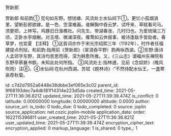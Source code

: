 贺新郎

贺新郎
和前韵①
觅句如东野。想钱塘、风流处士水仙祠下①。更忆小孤烟浪里，望断彭郎欲嫁。是一色、空濛难画。谁解胸中吞云梦，试呼来、草赋看司马。须更把，上林写。鸡豚旧日渔樵社。问先生、带湖春涨，几时归也。为爱琉璃三万顷，正卧水亭烟榭。对玉塔、微澜深夜。雁鹜如云休报事，被诗逢敌手皆勍者。春草梦，也宜夏
【注释】
①这首词亦作于宋光宗绍熙三年（1192年），时作者任福建提点刑狱。和前韵:指用前《贺新郎》（翠浪吞平野）韵再咏西湖。②东野:唐诗人孟郊字东野，其诗均苦思而得，深为韩愈所推。又，《三山志》谓福州东禅院有东野亭蔡襄书额。未知此处何所指。
③风流处士:指林逋，见前《念奴娇》（晚风吹雨）注⑥。④水仙祠:在杭州西湖。苏轼《题林诗》:“不然待配水仙王，一盏寒泉荐秋菊。


id: c7d2d7952a6448e38dbbe3ef065e3c02
parent_id: 9f68193dec7a4db181f14314e223d5da
created_time: 2021-05-27T11:36:36.821Z
updated_time: 2021-05-27T11:39:39.474Z
is_conflict: 0
latitude: 0.00000000
longitude: 0.00000000
altitude: 0.0000
author: 
source_url: 
is_todo: 0
todo_due: 0
todo_completed: 0
source: joplin
source_application: net.cozic.joplin-mobile
application_data: 
order: 1622115396811
user_created_time: 2021-05-27T11:36:36.821Z
user_updated_time: 2021-05-27T11:39:39.474Z
encryption_cipher_text: 
encryption_applied: 0
markup_language: 1
is_shared: 0
type_: 1